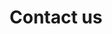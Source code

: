 ---
title: "Contact us"
# page header background image
page_header_bg: "/images/contact_us/contactus_page_1.png"
# meta description
description: ""
# save as draft
draft: false
---